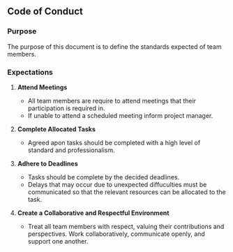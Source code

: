 ## Code of Conduct
### Purpose
The purpose of this document is to define the standards expected of team members.

### Expectations
1. **Attend Meetings**
   - All team members are require to attend meetings that their participation is required in.
   - If unable to attend a scheduled meeting inform project manager.

2. **Complete Allocated Tasks**
   - Agreed apon tasks should be completed with a high level of standard and professionalism.

3. **Adhere to Deadlines**
   - Tasks should be complete by the decided deadlines.
   - Delays that may occur due to unexpected diffuculties must be communicated so that the relevant resources can be allocated to the task.

4. **Create a Collaborative and Respectful Environment**
   - Treat all team members with respect, valuing their contributions and perspectives.  Work collaboratively, communicate openly, and support one another.
